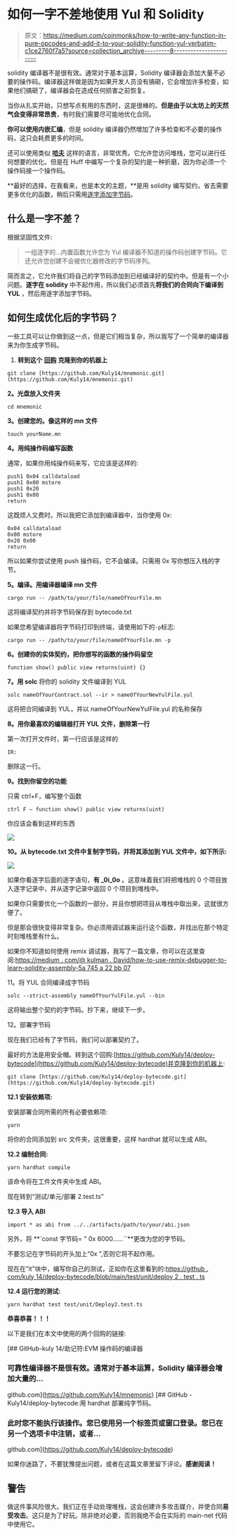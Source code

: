 # 如何一字不差地使用 Yul 和 Solidity

> 原文：<https://medium.com/coinmonks/how-to-write-any-function-in-pure-opcodes-and-add-it-to-your-solidity-function-yul-verbatim-c1ce2760f7a5?source=collection_archive---------8----------------------->

solidity 编译器不是很有效。通常对于基本运算，Solidity 编译器会添加大量不必要的操作码。编译器这样做是因为如果开发人员没有搞砸，它会增加许多检查，如果他们搞砸了，编译器会在造成任何损害之前恢复。

当你从扎实开始，只想写点有用的东西时，这是很棒的。**但是由于以太坊上的天然气会变得非常昂贵**，有时我们需要尽可能地优化合同。

**你可以使用内嵌汇编**，但是 solidity 编译器仍然增加了许多检查和不必要的操作码，这只会耗费更多的时间。

还可以使用类似 [**哈夫**](https://huff.sh/) 这样的语言，非常优秀。它允许您访问堆栈，您可以进行任何想要的优化。但是在 Huff 中编写一个复杂的契约是一种折磨，因为你必须一个操作码接一个操作码。

**最好的选择，在我看来，也是本文的主题，**是用 solidity 编写契约，省去需要更多优化的函数，稍后只需用[逐字添加字节码](https://docs.soliditylang.org/en/v0.8.17/yul.html#verbatim)。

## 什么是一字不差？

根据坚固性文件:

> 一组逐字的…内置函数允许您为 Yul 编译器不知道的操作码创建字节码。它还允许您创建不会被优化器修改的字节码序列。

简而言之，它允许我们将自己的字节码添加到已经编译好的契约中。但是有一个小问题。**逐字在 solidity** 中不起作用，所以我们必须首先**将我们的合同向下编译到 YUL** ，然后用逐字添加字节码。

## 如何生成优化后的字节码？

一些工具可以让你做到这一点，但是它们相当复杂，所以我写了一个简单的编译器来为你生成字节码。

1.  **转到这个** [**回购**](https://github.com/Kuly14/mnemonic) **克隆到你的机器上**

```
git clone [https://github.com/Kuly14/mnemonic.git](https://github.com/Kuly14/mnemonic.git)
```

**2。光盘放入文件夹**

```
cd mnemonic
```

**3。创建您的。像这样的 mn 文件**

```
touch yourName.mn
```

**4。用纯操作码编写函数**

通常，如果你用纯操作码来写，它应该是这样的:

```
push1 0x04 calldataload
push1 0x00 mstore
push1 0x20
push1 0x00
return
```

这既烦人又费时。所以我把它添加到编译器中，当你使用 0x:

```
0x04 calldataload
0x00 mstore
0x20 0x00
return
```

所以如果你尝试使用 push 操作码，它不会编译。只需用 0x 写你想压入栈的字节。

**5。编译。用编译器编译 mn 文件**

```
cargo run -- /path/to/your/file/nameOfYourFile.mn
```

这将编译契约并将字节码保存到 bytecode.txt

如果您希望编译器将字节码打印到终端，请使用如下的`-p`标志:

```
cargo run -- /path/to/your/file/nameOfYourFile.mn -p
```

**6。创建你的实体契约，把你想写的函数的操作码留空**

```
function show() public view returns(uint) {}
```

**7。用 solc** 将你的 solidity 文件编译到 YUL

```
solc nameOfYourContract.sol --ir > nameOfYourNewYulFile.yul
```

这将把合同编译到 YUL，并以 nameOfYourNewYulFile.yul 的名称保存

**8。用你最喜欢的编辑器打开 YUL 文件，删除第一行**

第一次打开文件时，第一行应该是这样的

```
IR:
```

删除这一行。

**9。找到你留空的功能**

只需 ctrl+F，编写整个函数

```
ctrl F — function show() public view returns(uint)
```

你应该会看到这样的东西

![](img/c565f26afc1cf7665f7606c385144d11.png)

**10。从 bytecode.txt 文件中复制字节码，并将其添加到 YUL 文件中，如下所示:**

![](img/8bb68049c818523fb3a6994c74f40a1b.png)

如果你看逐字后面的逐字语句，**有 _0i_0o** 。这意味着我们将把堆栈的 0 个项目放入逐字记录中，并从逐字记录中返回 0 个项目到堆栈中。

如果你只需要优化一个函数的一部分，并且你想把项目从堆栈中取出来，这就很方便了。

但是那会很快变得非常复杂。你必须用调试器来运行这个函数，并找出在那个特定时刻堆栈里有什么。

如果你不知道如何使用 remix 调试器，我写了一篇文章，你可以在这里查阅:[https://medium . com/@ kulman . David/how-to-use-remix-debugger-to-learn-solidity-assembly-5a 745 a 22 bb 07](/@kulman.david/how-to-use-remix-debugger-to-learn-solidity-assembly-5a745a22bb07)

11。将 YUL 合同编译成字节码

```
solc --strict-assembly nameOfYourYulFile.yul --bin
```

这将输出整个契约的字节码。抄下来，继续下一步。

12。部署字节码

现在我们已经有了字节码，我们可以部署契约了。

最好的方法是用安全帽。转到这个回购:[https://github.com/Kuly14/deploy-bytecode](https://github.com/Kuly14/deploy-bytecode)并克隆到你的机器上:

```
git clone [https://github.com/Kuly14/deploy-bytecode.git](https://github.com/Kuly14/deploy-bytecode.git)
```

**12.1 安装依赖项:**

安装部署合同所需的所有必要依赖项:

```
yarn
```

将你的合同添加到 src 文件夹，这很重要，这样 hardhat 就可以生成 ABI。

**12.2 编制合同:**

```
yarn hardhat compile
```

该命令将在工件文件夹中生成 ABI。

现在转到“测试/单元/部署 2.test.ts”

**12.3 导入 ABI**

```
import * as abi from ../../artifacts/path/to/your/abi.json
```

另外，将 **`const 字节码= " 0x 6000……``**更改为您的字节码。

不要忘记在字节码的开头加上“0x ”,否则它将不起作用。

现在在“it”块中，编写你自己的测试，正如你在这里看到的:[https://github . com/kuly 14/deploy-bytecode/blob/main/test/unit/deploy 2 . test . ts](https://github.com/Kuly14/deploy-bytecode/blob/main/test/unit/Deploy2.test.ts)

**12.4 运行您的测试:**

```
yarn hardhat test test/unit/Deploy2.test.ts
```

**恭喜恭喜！！！**

以下是我们在本文中使用的两个回购的链接:

[](https://github.com/Kuly14/mnemonic) [## GitHub-kuly 14/助记符:EVM 操作码的编译器

### 可靠性编译器不是很有效。通常对于基本运算，Solidity 编译器会增加大量的…

github.com](https://github.com/Kuly14/mnemonic) [](https://github.com/Kuly14/deploy-bytecode) [## GitHub - Kuly14/deploy-bytecode:用 hardhat 部署纯字节码。

### 此时您不能执行该操作。您已使用另一个标签页或窗口登录。您已在另一个选项卡中注销，或者…

github.com](https://github.com/Kuly14/deploy-bytecode) 

如果你迷路了，不要犹豫提出问题，或者在这篇文章里留下评论。**感谢阅读！**

## 警告

做这件事风险很大。我们正在手动处理堆栈，这会创建许多攻击媒介，并使合同**易受攻击**。这只是为了好玩。除非绝对必要，否则我绝不会在实际的 main-net 代码中使用它。